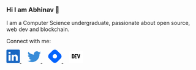 ### Hi I am Abhinav 👋

I am a Computer Science undergraduate, passionate about open source, web dev and blockchain.

Connect with me:

<a href='https://www.linkedin.com/in/abhinavpathak21/'>
<svg
	xmlns='http://www.w3.org/2000/svg'
	width='35'
	height='35'
	fill='#1766C2'
	viewBox='0 0 16 16'
    >
<path d='M0 1.146C0 .513.526 0 1.175 0h13.65C15.474 0 16 .513 16 1.146v13.708c0 .633-.526 1.146-1.175 1.146H1.175C.526 16 0 15.487 0 14.854V1.146zm4.943 12.248V6.169H2.542v7.225h2.401zm-1.2-8.212c.837 0 1.358-.554 1.358-1.248-.015-.709-.52-1.248-1.342-1.248-.822 0-1.359.54-1.359 1.248 0 .694.521 1.248 1.327 1.248h.016zm4.908 8.212V9.359c0-.216.016-.432.08-.586.173-.431.568-.878 1.232-.878.869 0 1.216.662 1.216 1.634v3.865h2.401V9.25c0-2.22-1.184-3.252-2.764-3.252-1.274 0-1.845.7-2.165 1.193v.025h-.016a5.54 5.54 0 0 1 .016-.025V6.169h-2.4c.03.678 0 7.225 0 7.225h2.4z' />
</svg>
</a>
&nbsp;&nbsp;&nbsp;
<a href='https://twitter.com/AbhinavXT'>
<svg
	xmlns='http://www.w3.org/2000/svg'
	width='35'
	height='35'
	fill='#388CD8'
	viewBox='0 0 16 16'
	>
<path d='M5.026 15c6.038 0 9.341-5.003 9.341-9.334 0-.14 0-.282-.006-.422A6.685 6.685 0 0 0 16 3.542a6.658 6.658 0 0 1-1.889.518 3.301 3.301 0 0 0 1.447-1.817 6.533 6.533 0 0 1-2.087.793A3.286 3.286 0 0 0 7.875 6.03a9.325 9.325 0 0 1-6.767-3.429 3.289 3.289 0 0 0 1.018 4.382A3.323 3.323 0 0 1 .64 6.575v.045a3.288 3.288 0 0 0 2.632 3.218 3.203 3.203 0 0 1-.865.115 3.23 3.23 0 0 1-.614-.057 3.283 3.283 0 0 0 3.067 2.277A6.588 6.588 0 0 1 .78 13.58a6.32 6.32 0 0 1-.78-.045A9.344 9.344 0 0 0 5.026 15z' />
</svg>
</a>
&nbsp;&nbsp;&nbsp;
<a href='https://abhinavpathak.hashnode.dev/'>
<svg
	xmlns='http://www.w3.org/2000/svg'
	width='35'
	height='35'
	fill='#0263FD'
	viewBox='0 0 24 24'
	>
<path d='M22.351 8.019l-6.37-6.37a5.63 5.63 0 0 0-7.962 0l-6.37 6.37a5.63 5.63 0 0 0 0 7.962l6.37 6.37a5.63 5.63 0 0 0 7.962 0l6.37-6.37a5.63 5.63 0 0 0 0-7.962zM12 15.953a3.953 3.953 0 1 1 0-7.906a3.953 3.953 0 0 1 0 7.906z'></path>
</svg>
</a>
&nbsp;&nbsp;&nbsp;
<a href='https://dev.to/abhinavxt'>
<svg 
    width='35' 
    height='35' 
    viewBox='0 0 50 40' 
    fill='none' 
    xmlns='http://www.w3.org/2000/svg'>
    <rect 
        width='100' 
        height='100' 
        rx='3' 
        fill='white'>
    </rect>
    <path d='M19.099 23.508c0 1.31-.423 2.388-1.27 3.234-.838.839-1.942 1.258-3.312 1.258h-4.403V12.277h4.492c1.31 0 2.385.423 3.224 1.27.846.838 1.269 1.912 1.269 3.223v6.738zm-2.808 0V16.77c0-.562-.187-.981-.562-1.258-.374-.285-.748-.427-1.122-.427h-1.685v10.107h1.684c.375 0 .75-.138 1.123-.415.375-.285.562-.708.562-1.27zM28.185 28h-5.896c-.562 0-1.03-.187-1.404-.561-.375-.375-.562-.843-.562-1.404V14.243c0-.562.187-1.03.562-1.404.374-.375.842-.562 1.404-.562h5.896v2.808H23.13v3.65h3.088v2.808h-3.088v3.65h5.054V28zm7.12 0c-.936 0-1.684-.655-2.246-1.965l-3.65-13.758h3.089l2.807 10.804 2.808-10.804H41.2l-3.65 13.758C36.99 27.345 36.241 28 35.305 28z' 
    fill='black'></path>
</svg>
</a>
